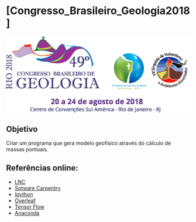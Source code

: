 # [Congresso_Brasileiro_Geologia2018]

<p align="center">
  <img src="scripts/Image/CBG18.png" width="1050"/>
</p>

## Objetivo
  Criar um programa que gera modelo geofísico através do cálculo de massas pontuais.

## Referências online:
 
- [LNC](http://lcn.epfl.ch/tutorial/english/index.html)
- [Sotware Carpentry](https://software-carpentry.org/)
- [Ipython](https://plot.ly/ipython-notebooks/)
- [Overleaf](https://www.overleaf.com/latex/templates/)
- [Tensor Flow](https://www.tensorflow.org/)
- [Anaconda](https://www.continuum.io/)

